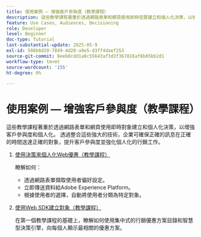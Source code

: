 ```yaml
---
title: 使用案例 — 增強客戶參與度（教學課程）
description: 這些教學課程著重於透過網路表單和網頁使用即時受眾建立和個人化決策，以增強客戶參與度和個人化。
feature: Use Cases, Audiences, Decisioning
role: Developer
level: Beginner
doc-type: Tutorial
last-substantial-update: 2025-05-9
exl-id: 586b6d20-7849-4d20-a9e5-d3ff4daef253
source-git-commit: 8eeb8cdd1a8c55643af3d3f367816af6b85bb2d1
workflow-type: tm+mt
source-wordcount: '155'
ht-degree: 0%

---
```


# 使用案例 — 增強客戶參與度（教學課程）

這些教學課程著重於透過網路表單和網頁使用即時對象建立和個人化決策，以增強客戶參與度和個人化。 透過整合這些強大的技術，企業可確保正確的訊息在正確的時間送達正確的對象，提升客戶參與度並強化個人化的行銷工作。

1. [使用決策來個人化Web優惠（教學課程）](https://experienceleague.adobe.com/en/docs/journey-optimizer-learn/use-decisioning-to-personalize-web-offers/introduction)

   瞭解如何：

   * 透過網路表單擷取使用者偏好設定。
   * 立即傳送資料給Adobe Experience Platform。
   * 根據使用者的選擇，自動將使用者分類為特定對象。


2. [使用Web SDK建立對象（教學課程）](https://experienceleague.adobe.com/en/docs/journey-optimizer-learn/create-audiences-using-web-sdk/introduction)

   在第一個教學課程的基礎上，瞭解如何使用集中式的行銷優惠方案目錄和智慧型決策引擎，向每個人顯示最相關的優惠方案。

